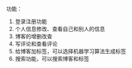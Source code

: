 功能：  
1. 登录注册功能  
2. 个人信息修改、查看自己和别人的信息  
3. 博客的增删改查
4. 写评论和查看评论
5. 给博客加标签，可以选择机器学习算法生成标签
6. 搜索功能，可以搜索博客和标签
